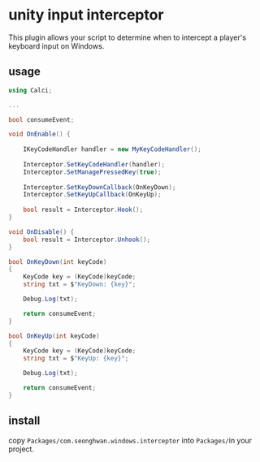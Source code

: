 # unity input interceptor
This plugin allows your script to determine when to intercept a player's keyboard input on Windows.

## usage

```csharp
using Calci;

...

bool consumeEvent;

void OnEnable() {
    
    IKeyCodeHandler handler = new MyKeyCodeHandler();
    
    Interceptor.SetKeyCodeHandler(handler);
    Interceptor.SetManagePressedKey(true);
    
    Interceptor.SetKeyDownCallback(OnKeyDown);
    Interceptor.SetKeyUpCallback(OnKeyUp);
    
    bool result = Interceptor.Hook();
}

void OnDisable() {
    bool result = Interceptor.Unhook();
}

bool OnKeyDown(int keyCode)
{
    KeyCode key = (KeyCode)keyCode;
    string txt = $"KeyDown: {key}";

    Debug.Log(txt);

    return consumeEvent;
}

bool OnKeyUp(int keyCode)
{
    KeyCode key = (KeyCode)keyCode;
    string txt = $"KeyUp: {key}";

    Debug.Log(txt);

    return consumeEvent;
}
```

## install
copy `Packages/com.seonghwan.windows.interceptor` into `Packages/`in your project.

